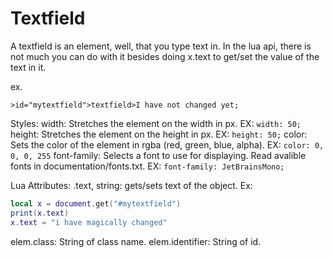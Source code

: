 # Textfield

A textfield is an element, well, that you type text in. In the lua api, there is not much you can do with it besides doing x.text to get/set the value of the text in it.

ex.
```jtl
>id="mytextfield">textfield>I have not changed yet;
```

Styles:
    width: Stretches the element on the width in px. EX: `width: 50;`
    height: Stretches the element on the height in px. EX: `height: 50;`
    color: Sets the color of the element in rgba (red, green, blue, alpha). EX: `color: 0, 0, 0, 255`
    font-family: Selects a font to use for displaying. Read avalible fonts in documentation/fonts.txt. EX: `font-family: JetBrainsMono;`

Lua Attributes:
    .text, string: gets/sets text of the object. Ex:
```lua
local x = document.get("#mytextfield")
print(x.text)
x.text = "i have magically changed"
```

elem.class: String of class name.
elem.identifier: String of id.
